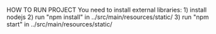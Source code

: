 HOW TO RUN PROJECT You need to install external libraries: 1) install nodejs 2) run "npm install" in ../src/main/resources/static/ 3) run "npm start" in ../src/main/resources/static/ 